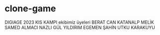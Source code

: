 # clone-game
 DIGIAGE 2023 KIS KAMPI
ekibimiz üyeleri
BERAT CAN KATANALP 
MELİK SAMED ALMACI 
NAZLI GÜL YILDIRIM
EGEMEN ŞAHİN
UTKU KARAKUYU
